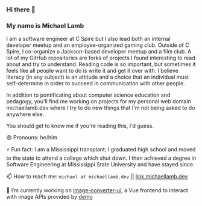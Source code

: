 ### Hi there 👋

### My name is Michael Lamb

I am a software engineer at C Spire but I also lead both an internal developer meetup and an employee-organized gaming club. Outside of C Spire, I co-organize a Jackson-based developer meetup and a film club. A lot of my GitHub repositories are forks of projects I found interesting to read about and try to understand. Reading code is so important, but sometimes it feels like all people want to do is write it and get it over with. I believe literacy (in any subject) is an attitude and a choice that an individual must self-determine in order to succeed in communication with other people. 

In addition to pontificating about computer science education and pedagogy, you'll find me working on projects for my personal web domain michaellamb.dev where I try to do new things that I'm not being asked to do anywhere else.

You should get to know me if you're reading this, I'd guess.

😄 Pronouns: he/him

⚡ Fun fact: I am a Mississippi transplant; I graduated high school and moved to the state to attend a college which shut down. I then achieved a degree in Software Engineering at Mississippi State University and have stayed since.

📫 How to reach me: `michael at michaellamb.dev` || [link.michaellamb.dev](https://link.michaellamb.dev/)

🔭 I’m currently working on [image-converter-ui][image-converter-ui], a Vue frontend to interact with image APIs provided by [demo][demo]
<!--
**michaellambgelo/michaellambgelo** is a ✨ _special_ ✨ repository because its `README.md` (this file) appears on your GitHub profile.

Here are some ideas to get you started:

- 🔭 I’m currently working on ...
- 🌱 I’m currently learning ...
- 👯 I’m looking to collaborate on ...
- 🤔 I’m looking for help with ...
- 💬 Ask me about ...
- 📫 How to reach me: ...
- 😄 Pronouns: ...
- ⚡ Fun fact: ...
-->

[image-converter-ui]:https://github.com/michaellambgelo/image-converter-ui
[demo]:https://github.com/michaellambgelo/demo
[discord4j]:https://docs.discord4j.com/quickstart
